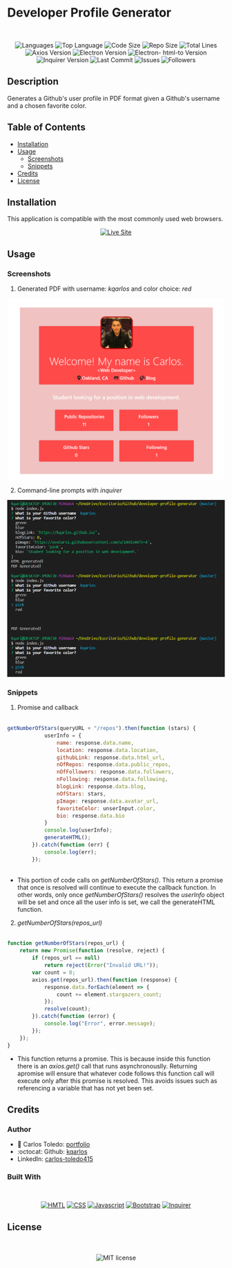 # Developer Profile Generator

</br>
<p align="center">
    <img src="https://img.shields.io/github/languages/count/kqarlos/developer-profile-generator?style=for-the-badge" alt="Languages" />
    <img src="https://img.shields.io/github/languages/top/kqarlos/developer-profile-generator?style=for-the-badge" alt="Top Language" />
    <img src="https://img.shields.io/github/languages/code-size/kqarlos/developer-profile-generator?style=for-the-badge" alt="Code Size" />
    <img src="https://img.shields.io/github/repo-size/kqarlos/developer-profile-generator?style=for-the-badge" alt="Repo Size" />   
    <img src="https://img.shields.io/tokei/lines/github/kqarlos/developer-profile-generator?style=for-the-badge" alt="Total Lines" />
    <img src="https://img.shields.io/github/package-json/dependency-version/kqarlos/developer-profile-generator/axios?style=for-the-badge" alt="Axios Version" />
    <img src="https://img.shields.io/github/package-json/dependency-version/kqarlos/developer-profile-generator/electron?style=for-the-badge" alt="Electron Version" />
    <img src="https://img.shields.io/github/package-json/dependency-version/kqarlos/developer-profile-generator/electron-html-to?style=for-the-badge" alt="Electron- html-to Version" />
    <img src="https://img.shields.io/github/package-json/dependency-version/kqarlos/developer-profile-generator/inquirer?style=for-the-badge" alt="Inquirer Version" />
    <img src="https://img.shields.io/github/last-commit/kqarlos/developer-profile-generator?style=for-the-badge" alt="Last Commit" />  
    <img src="https://img.shields.io/github/issues/kqarlos/developer-profile-generator?style=for-the-badge" alt="Issues" />  
    <img src="https://img.shields.io/github/followers/kqarlos?style=social" alt="Followers" />  
</p>

## Description

Generates a Github's user profile in PDF format given a Github's username and a chosen favorite color.

## Table of Contents

* [Installation](#installation)
* [Usage](#usage)
    * [Screenshots](#screenshots)
    * [Snippets](#snippets)
* [Credits](#credits)
* [License](#license)

## Installation

This application is compatible with the most commonly used web browsers.

<p align="center">
    <a href="https://kqarlos.github.io/developer-profile-generator"><img src="https://img.shields.io/badge/-👉 See Sample Profile-success?style=for-the-badge"  alt="Live Site" /></a>
</p>

## Usage

### Screenshots

1. Generated PDF with username: _kqarlos_ and color choice: _red_

![Site](assets/images/profile.png)

2. Command-line prompts with _inquirer_

![Site](assets/images/inquirer.png)



### Snippets


1. Promise and callback

```javascript

getNumberOfStars(queryURL + "/repos").then(function (stars) {
            userInfo = {
                name: response.data.name,
                location: response.data.location,
                githubLink: response.data.html_url,
                nOfRepos: response.data.public_repos,
                nOfFollowers: response.data.followers,
                nFollowing: response.data.following,
                blogLink: response.data.blog,
                nOfStars: stars,
                pImage: response.data.avatar_url,
                favoriteColor: unserInput.color,
                bio: response.data.bio
            }
            console.log(userInfo);
            generateHTML();
        }).catch(function (err) {
            console.log(err);
        });
    
```
* This portion of code calls on _getNumberOfStars()_. This return a promise that once is resolved will continue to execute the callback function. In other words, only once _getNumberOfStars()_ resolves the _userInfo_ object will be set and once all the user info is set, we call the generateHTML function.


2. _getNumberOfStars(repos_url)_

```javascript

function getNumberOfStars(repos_url) {
    return new Promise(function (resolve, reject) {
        if (repos_url == null) 
            return reject(Error("Invalid URL!"));
        var count = 0;
        axios.get(repos_url).then(function (response) {
            response.data.forEach(element => {
                count += element.stargazers_count;
            });
            resolve(count);
        }).catch(function (error) {
            console.log("Error", error.message);
        });
    });
}


```
* This function returns a promise. This is because inside this function there is an _axios.get()_ call that runs asynchronouslly. Returning apromise will ensure that whatever code follows this function call will execute only after this promise is resolved. This avoids issues such as referencing a variable that has not yet been set.

## Credits 

### Author

- 💼 Carlos Toledo: [portfolio](https://professional-portfolio2020.herokuapp.com/)
- :octocat: Github: [kqarlos](https://www.github.com/kqarlos)
- LinkedIn: [carlos-toledo415](https://www.linkedin.com/in/carlos-toledo415/)

### Built With

</br>
<p align="center">
    <a href="https://developer.mozilla.org/en-US/docs/Web/HTML"><img src="https://img.shields.io/badge/-HTML-orange?style=for-the-badge"  alt="HMTL" /></a>
    <a href="https://developer.mozilla.org/en-US/docs/Web/CSS"><img src="https://img.shields.io/badge/-CSS-blue?style=for-the-badge" alt="CSS" /></a>
    <a href="https://www.javascript.com/"><img src="https://img.shields.io/badge/-Javascript-yellow?style=for-the-badge" alt="Javascript" /></a>
    <a href="https://getbootstrap.com/"><img src="https://img.shields.io/badge/-Bootstrap-blueviolet?style=for-the-badge" alt="Bootstrap" /></a>
    <a href="https://handlebarsjs.com/"><img src="https://img.shields.io/badge/-Inquirer-orange?style=for-the-badge" alt="Inquirer" /></a>

</p>

## License

</br>
<p align="center">
    <img align="center" src="https://img.shields.io/github/license/kqarlos/developer-profile-generator?style=for-the-badge" alt="MIT license" />
</p>